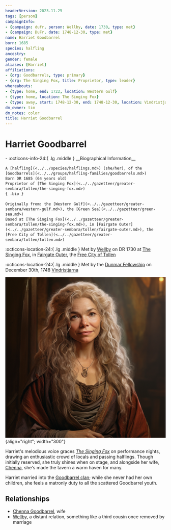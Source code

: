 ```yaml
---
headerVersion: 2023.11.25
tags: [person]
campaignInfo:
- {campaign: dufr, person: Wellby, date: 1730, type: met}
- {campaign: DuFr, date: 1748-12-30, type: met}
name: Harriet Goodbarrel
born: 1685
species: halfling
ancestry:
gender: female
aliases: [Harriet]
affiliations:
- {org: Goodbarrels, type: primary}
- {org: The Singing Fox, title: Proprietor, type: leader}
whereabouts:
- {type: home, end: 1722, location: Western Gulf}
- {type: home, location: The Singing Fox}
- {type: away, start: 1748-12-30, end: 1748-12-30, location: Vindristjarna}
dm_owner: tim
dm_notes: color
title: Harriet Goodbarrel
---
```

# Harriet Goodbarrel
<div class="grid cards ext-narrow-margin ext-one-column" markdown>
- :octicons-info-24:{ .lg .middle } __Biographical Information__

    A [halfling](<../../species/halflings.md>) (she/her), of the [Goodbarrels](<../../groups/halfling-families/goodbarrels.md>)  
    Born DR 1685 (64 years old)  
    Proprietor of [The Singing Fox](<../../gazetteer/greater-sembara/tollen/the-singing-fox.md>)  
    { .bio }

    Originally from: the [Western Gulf](<../../gazetteer/greater-sembara/western-gulf.md>), the [Green Sea](<../../gazetteer/green-sea.md>)
    Based at [The Singing Fox](<../../gazetteer/greater-sembara/tollen/the-singing-fox.md>), in [Fairgate Outer](<../../gazetteer/greater-sembara/tollen/fairgate-outer.md>), the [Free City of Tollen](<../../gazetteer/greater-sembara/tollen/tollen.md>)
</div>



:octicons-location-24:{ .lg .middle } Met by [Wellby](<../pcs/dunmar-fellowship/wellby.md>) on DR 1730 at [The Singing Fox](<../../gazetteer/greater-sembara/tollen/the-singing-fox.md>), in [Fairgate Outer](<../../gazetteer/greater-sembara/tollen/fairgate-outer.md>), the [Free City of Tollen](<../../gazetteer/greater-sembara/tollen/tollen.md>)  



:octicons-location-24:{ .lg .middle } Met by the [Dunmar Fellowship](<../pcs/dunmar-fellowship/dunmar-fellowship.md>) on December 30th, 1748 [Vindristjarna](<../../things/ships/vindristjarna.md>)  


![Harriet Goodbarrel](../../assets/harriet-goodbarrel.png){align="right"; width="300"}

Harriet's melodious voice graces *[The Singing Fox](<../../gazetteer/greater-sembara/tollen/the-singing-fox.md>)* on performance nights, drawing an enthusiastic crowd of locals and passing halflings. Though initially reserved, she truly shines when on stage, and alongside her wife, [Chenna](<./chenna-goodbarrel.md>), she's made the tavern a warm haven for many.

Harriet married into the [Goodbarrel clan](<../../groups/halfling-families/goodbarrels.md>); while she never had her own children, she feels a matronly duty to all the scattered Goodbarrel youth. 
## Relationships
- [Chenna Goodbarrel](<./chenna-goodbarrel.md>), wife
- [Wellby](<../pcs/dunmar-fellowship/wellby.md>), a distant relation, something like a third cousin once removed by marriage








